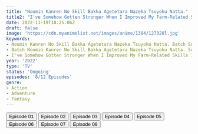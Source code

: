 ```yaml
---
title: "Noumin Kanren No Skill Bakka Agetetara Nazeka Tsuyoku Natta."
title2: "I've Somehow Gotten Stronger When I Improved My Farm-Related Skills"
date: 2022-11-19T18:25:06Z
draft: false
image: 'https://cdn.myanimelist.net/images/anime/1384/127328l.jpg'
keywords:
- Noumin Kanren No Skill Bakka Agetetara Nazeka Tsuyoku Natta. Batch Sub Indo
- Batch Noumin Kanren No Skill Bakka Agetetara Nazeka Tsuyoku Natta. Sub Indo
- I've Somehow Gotten Stronger When I Improved My Farm-Related Skills 12 Episodes Sub Indo
year: '2022'
type: 'TV'
status: 'Ongoing'
episodes: '8/12 Episodes'
genre:
- Action
- Adventure
- Fantasy
---
```


<div class="d-g gg-5 gtc-r ai-c">
<button onclick="window.open('?arc=FIAwO3mp5J_20221002/1/MP4/Kuramanime-NOUAGE-01-480p-Doro','_blank')">Episode 01</button>
<button onclick="window.open('?arc=AmhdX4Ki4N_20221009/2/MP4/Kuramanime-NOUAGE-02-480p-Doro','_blank')">Episode 02</button>
<button onclick="window.open('?arc=9SYNXXBvT5_20221016/3/MP4/Kuramanime-NOUAGE-03-480p-Doro','_blank')">Episode 03</button>
<button onclick="window.open('?arc=PNjsaZYrsj_20221023/4/MP4/Kuramanime-NOUAGE-04-480p-Doro','_blank')">Episode 04</button>
<button onclick="window.open('?arc=nrC1GjEwWF_20221030/5/MP4/Kuramanime-NOUAGE-05-480p-Doro','_blank')">Episode 05</button>
<button onclick="window.open('?arc=20221105_Kusagiri-asia-NouminNatta-06-480p-mp4/Kusagiri.asia_NouminNatta--06_480p','_blank')">Episode 06</button>
<button onclick="window.open('?arc=20221112_Kusagiri-asia-NouminNatta-07-480p-mp4/Kusagiri.asia_NouminNatta--07_480p','_blank')">Episode 07</button>
<button onclick="window.open('?arc=20221119_Kusagiri-asia-NouminNatta-08-480p-mp4/Kusagiri.asia_NouminNatta--08_480p','_blank')">Episode 08</button>
</div>